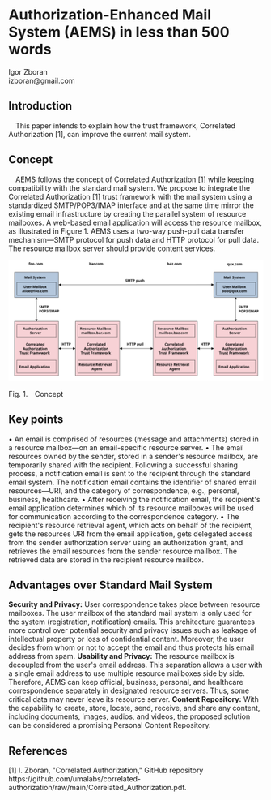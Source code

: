 <!-- @import "AEMS_500.less" -->

# Authorization-Enhanced Mail System (AEMS) in less than 500 words

<p class="author">
    Igor Zboran<br>
    izboran@gmail.com
</p>

## Introduction

&emsp;This paper intends to explain how the trust framework, Correlated Authorization [1], can improve the current mail system.

## Concept

 &emsp;AEMS follows the concept of Correlated Authorization [1] while keeping compatibility with the standard mail system. We propose to integrate the Correlated Authorization [1] trust framework with the mail system using a standardized SMTP/POP3/IMAP interface and at the same time mirror the existing email infrastructure by creating the parallel system of resource mailboxes. A web-based email application will access the resource mailbox, as illustrated in Figure 1. AEMS uses a two-way push-pull data transfer mechanism—SMTP protocol for push data and HTTP protocol for pull data. The resource mailbox server should provide content services.

![Authorization-Enhanced Mail System](./images/concept.svg)

<p class="figure">
Fig.&nbsp;1.&emsp;Concept
</p>

## Key points

• An email is comprised of resources (message and attachments) stored in a resource mailbox—on an email-specific resource server.
• The email resources owned by the sender, stored in a sender's resource mailbox, are temporarily shared with the recipient. Following a successful sharing process, a notification email is sent to the recipient through the standard email system. The notification email contains the identifier of shared email resources—URI, and the category of correspondence, e.g., personal, business, healthcare.
•  After receiving the notification email, the recipient's email application determines which of its resource mailboxes will be used for communication according to the correspondence category.
• The recipient's resource retrieval agent, which acts on behalf of the recipient, gets the resources URI from the email application, gets delegated access from the sender authorization server using an authorization grant, and retrieves the email resources from the sender resource mailbox. The retrieved data are stored in the recipient resource mailbox.

## Advantages over Standard Mail System

**Security and Privacy:** User correspondence takes place between resource mailboxes. The user mailbox of the standard mail system is only used for the system (registration, notification) emails. This architecture guarantees more control over potential security and privacy issues such as leakage of intellectual property or loss of confidential content. Moreover, the user decides from whom or not to accept the email and thus protects his email address from spam.
**Usability and Privacy:** The resource mailbox is decoupled from the user's email address. This separation allows a user with a single email address to use multiple resource mailboxes side by side. Therefore, AEMS can keep official, business, personal, and healthcare correspondence separately in designated resource servers. Thus, some critical data may never leave its resource server. 
**Content Repository:** With the capability to create, store, locate, send, receive, and share any content, including documents, images, audios, and videos, the proposed solution can be considered a promising Personal Content Repository.

## References

<p class="references">
[1]&nbsp;I. Zboran, "Correlated Authorization," GitHub repository https://github.com/umalabs/correlated-authorization/raw/main/Correlated_Authorization.pdf.<br>
</p>